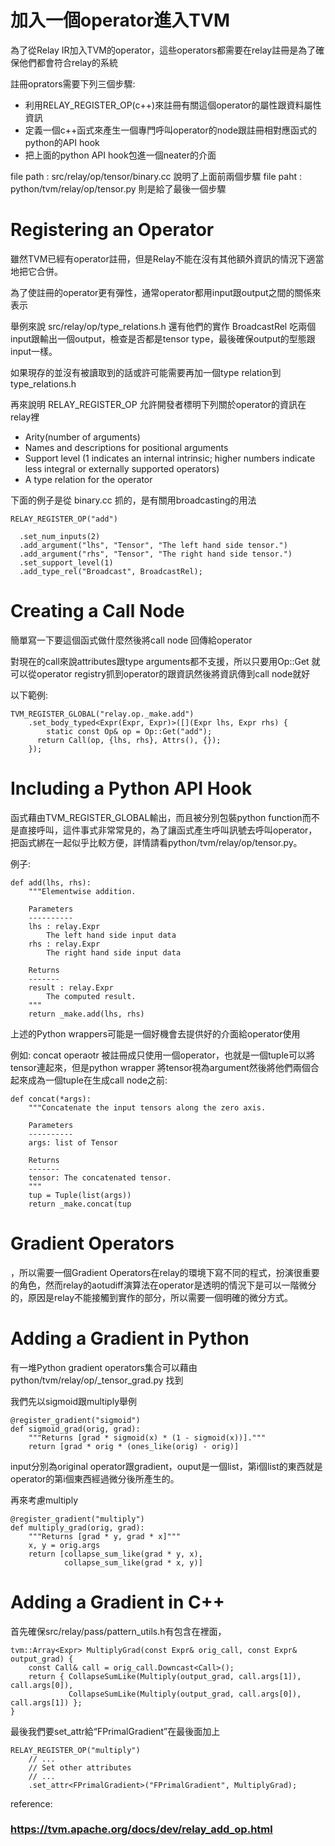 # 加入一個operator進入TVM

為了從Relay IR加入TVM的operator，這些operators都需要在relay註冊是為了確保他們都會符合relay的系統

註冊oprators需要下列三個步驟:

* 利用RELAY_REGISTER_OP(c++)來註冊有關這個operator的屬性跟資料屬性資訊
* 定義一個c++函式來產生一個專門呼叫operator的node跟註冊相對應函式的python的API hook
* 把上面的python API hook包進一個neater的介面


file path : src/relay/op/tensor/binary.cc 說明了上面前兩個步驟
file paht : python/tvm/relay/op/tensor.py 則是給了最後一個步驟


# Registering an Operator

雖然TVM已經有operator註冊，但是Relay不能在沒有其他額外資訊的情況下適當地把它合併。

為了使註冊的operator更有彈性，通常operator都用input跟output之間的關係來表示

舉例來說 src/relay/op/type_relations.h 還有他們的實作 BroadcastRel 吃兩個input跟輸出一個output，檢查是否都是tensor type，最後確保output的型態跟input一樣。

如果現存的並沒有被讀取到的話或許可能需要再加一個type relation到type_relations.h

再來說明 RELAY_REGISTER_OP 允許開發者標明下列關於operator的資訊在relay裡

* Arity(number of arguments)
* Names and descriptions for positional arguments
* Support level (1 indicates an internal intrinsic; higher numbers indicate less integral or externally supported operators)
* A type relation for the operator

下面的例子是從 binary.cc 抓的，是有關用broadcasting的用法

    RELAY_REGISTER_OP("add")

      .set_num_inputs(2)
      .add_argument("lhs", "Tensor", "The left hand side tensor.")
      .add_argument("rhs", "Tensor", "The right hand side tensor.")
      .set_support_level(1)
      .add_type_rel("Broadcast", BroadcastRel);


# Creating a Call Node

簡單寫一下要這個函式做什麼然後將call node 回傳給operator

對現在的call來說attributes跟type arguments都不支援，所以只要用Op::Get 就可以從operator registry抓到operator的跟資訊然後將資訊傳到call node就好

以下範例:

    TVM_REGISTER_GLOBAL("relay.op._make.add")
        .set_body_typed<Expr(Expr, Expr)>([](Expr lhs, Expr rhs) {
            static const Op& op = Op::Get("add");
          return Call(op, {lhs, rhs}, Attrs(), {});
        });
        
# Including a Python API Hook

函式藉由TVM_REGISTER_GLOBAL輸出，而且被分別包裝python function而不是直接呼叫，這件事式非常常見的，為了讓函式產生呼叫訊號去呼叫operator，把函式綁在一起似乎比較方便，詳情請看python/tvm/relay/op/tensor.py。

例子:

    def add(lhs, rhs):
        """Elementwise addition.

        Parameters
        ----------
        lhs : relay.Expr
            The left hand side input data
        rhs : relay.Expr
            The right hand side input data

        Returns
        -------
        result : relay.Expr
            The computed result.
        """
        return _make.add(lhs, rhs)

上述的Python wrappers可能是一個好機會去提供好的介面給operator使用

例如: concat operaotr 被註冊成只使用一個operator，也就是一個tuple可以將tensor連起來，但是python wrapper 將tensor視為argument然後將他們兩個合起來成為一個tuple在生成call node之前:

    def concat(*args):
        """Concatenate the input tensors along the zero axis.

        Parameters
        ----------
        args: list of Tensor

        Returns
        -------
        tensor: The concatenated tensor.
        """
        tup = Tuple(list(args))
        return _make.concat(tup


# Gradient Operators

，所以需要一個Gradient Operators在relay的環境下寫不同的程式，扮演很重要的角色，然而relay的aotudiff演算法在operator是透明的情況下是可以一階微分的，原因是relay不能接觸到實作的部分，所以需要一個明確的微分方式。

# Adding a Gradient in Python

有一堆Python gradient operators集合可以藉由python/tvm/relay/op/_tensor_grad.py 找到

我們先以sigmoid跟multiply舉例

    @register_gradient("sigmoid")
    def sigmoid_grad(orig, grad):
        """Returns [grad * sigmoid(x) * (1 - sigmoid(x))]."""
        return [grad * orig * (ones_like(orig) - orig)]

input分別為original operator跟gradient，ouput是一個list，第i個list的東西就是operator的第i個東西經過微分後所產生的。


再來考慮multiply

    @register_gradient("multiply")
    def multiply_grad(orig, grad):
        """Returns [grad * y, grad * x]"""
        x, y = orig.args
        return [collapse_sum_like(grad * y, x),
                collapse_sum_like(grad * x, y)]

# Adding a Gradient in C++

首先確保src/relay/pass/pattern_utils.h有包含在裡面，

    tvm::Array<Expr> MultiplyGrad(const Expr& orig_call, const Expr& output_grad) {
        const Call& call = orig_call.Downcast<Call>();
        return { CollapseSumLike(Multiply(output_grad, call.args[1]), call.args[0]),
                 CollapseSumLike(Multiply(output_grad, call.args[0]), call.args[1]) };
    }

最後我們要set_attr給“FPrimalGradient”在最後面加上


    RELAY_REGISTER_OP("multiply")
        // ...
        // Set other attributes
        // ...
        .set_attr<FPrimalGradient>("FPrimalGradient", MultiplyGrad);




reference:

### https://tvm.apache.org/docs/dev/relay_add_op.html




